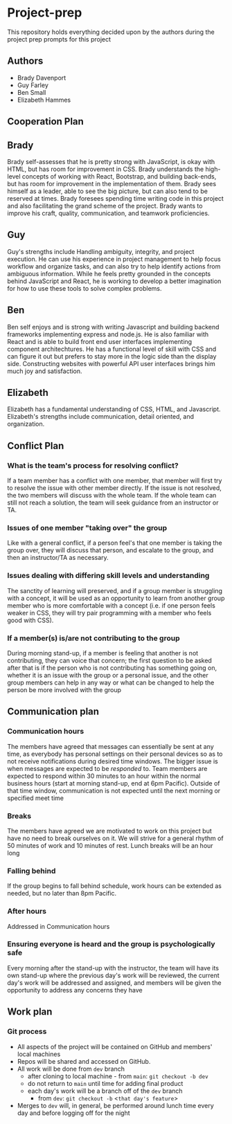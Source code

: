 # Project-prep

This repository holds everything decided upon by the authors during the project prep prompts for this project

## Authors

* Brady Davenport
* Guy Farley
* Ben Small
* Elizabeth Hammes

## Cooperation Plan

## Brady

Brady self-assesses that he is pretty strong with JavaScript, is okay with HTML, but has room for improvement in CSS.  Brady understands the high-level concepts of working with React, Bootstrap, and building back-ends, but has room for improvement in the implementation of them. Brady sees himself as a leader, able to see the big picture, but can also tend to be reserved at times. Brady foresees spending time writing code in this project and also facilitating the grand scheme of the project. Brady wants to improve his craft, quality, communication, and teamwork proficiencies.

## Guy

Guy's strengths include Handling ambiguity, integrity, and project execution. He can use his experience in project management to help focus workflow and organize tasks, and can also try to help identify actions from ambiguous information. While he feels pretty grounded in the concepts behind JavaScript and React, he is working to develop a better imagination for how to use these tools to solve complex problems.

## Ben

Ben self enjoys and is strong with writing Javascript and building backend frameworks implementing express and node.js. He is also familiar with React and is able to build front end user interfaces implementing component architechtures. He has a functional level of skill with CSS and can figure it out but prefers to stay more in the logic side than the display side. Constructing websites with powerful API user interfaces brings him much joy and satisfaction.

## Elizabeth

Elizabeth has a fundamental understanding of CSS, HTML, and Javascript. Elizabeth's strengths include communication, detail oriented, and organization.

## Conflict Plan

### What is the team's process for resolving conflict?

If a team member has a conflict with one member, that member will first try to resolve the issue with other member directly.  If the issue is not resolved, the two members will discuss with the whole team.  If the whole team can still not reach a solution, the team will seek guidance from an instructor or TA.

### Issues of one member "taking over" the group

Like with a general conflict, if a person feel's that one member is taking the group over, they will discuss that person, and escalate to the group, and then an instructor/TA as necessary.

### Issues dealing with differing skill levels and understanding

The sanctity of learning will preserved, and if a group member is struggling with a concept, it will be used as an opportunity to learn from another group member who is more comfortable with a concept (i.e. if one person feels weaker in CSS, they will try pair programming with a member who feels good with CSS).

### If a member(s) is/are not contributing to the group

During morning stand-up, if a member is feeling that another is not contributing, they can voice that concern; the first question to be asked after that is if the person who is not contributing has something going on, whether it is an issue with the group or a personal issue, and the other group members can help in any way or what can be changed to help the person be more involved with the group

## Communication plan

### Communication hours

The members have agreed that messages can essentially be sent at any time, as everybody has personal settings on their personal devices so as to not receive notifications during desired time windows.  The bigger issue is when messages are expected to be *responded* to.  Team members are expected to respond within 30 minutes to an hour within the normal business hours (start at morning stand-up, end at 6pm Pacific). Outside of that time window, communication is not expected until the next morning or specified meet time

### Breaks

The members have agreed we are motivated to work on this project but have no need to break ourselves on it.  We will strive for a general rhythm of 50 minutes of work and 10 minutes of rest.  Lunch breaks will be an hour long

### Falling behind

If the group begins to fall behind schedule, work hours can be extended as needed, but no later than 8pm Pacific.

### After hours

Addressed in Communication hours

### Ensuring everyone is heard and the group is psychologically safe

Every morning after the stand-up with the instructor, the team will have its own stand-up where the previous day's work will be reviewed, the current day's work will be addressed and assigned, and members will be given the opportunity to address any concerns they have

## Work plan

### Git process

* All aspects of the project will be contained on GitHub and members' local machines
* Repos will be shared and accessed on GitHub.
* All work will be done from `dev` branch
  * after cloning to local machine - from `main`: `git checkout -b dev`
  * do not return to `main` until time for adding final product
  * each day's work will be a branch off of the `dev` branch
    * from `dev`: `git checkout -b` <`that day's feature`>
* Merges to `dev` will, in general, be performed around lunch time every day and before logging off for the night
